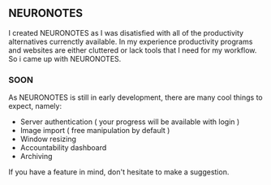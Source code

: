## NEURONOTES

I created NEURONOTES as I was disatisfied with all of the productivity alternatives currenctly available. In my experience productivity programs and websites are either cluttered or lack tools that I need for my workflow. So i came up with NEURONOTES.

### SOON

As NEURONOTES is still in early development, there are many cool things to expect, namely:

- Server authentication ( your progress will be available with login )
- Image import ( free manipulation by default )
- Window resizing
- Accountability dashboard
- Archiving

If you have a feature in mind, don't hesitate to make a suggestion.
